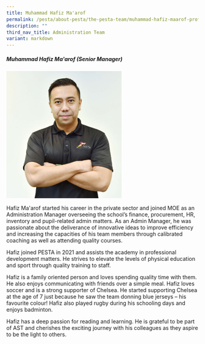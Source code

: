 ```yaml
---
title: Muhammad Hafiz Ma'arof
permalink: /pesta/about-pesta/the-pesta-team/muhammad-hafiz-maarof-profile-bio-2021/
description: ""
third_nav_title: Administration Team
variant: markdown
---
```

##### Muhammad Hafiz Ma'arof (Senior Manager)


<img src="/images/hafiz%204.JPG" style="width:60%">

Hafiz Ma'arof started his career in the private sector and joined MOE as an Administration Manager overseeing the school’s finance, procurement, HR, inventory and pupil-related admin matters. As an Admin Manager, he was passionate about the deliverance of innovative ideas to improve efficiency and increasing the capacities of his team members through calibrated coaching as well as attending quality courses. 

Hafiz joined PESTA in 2021 and assists the academy in professional development matters. He strives to elevate the levels of physical education and sport through quality training to staff.  

Hafiz is a family oriented person and loves spending quality time with them. He also enjoys communicating with friends over a simple meal. Hafiz loves soccer and is a strong supporter of Chelsea. He started supporting Chelsea at the age of 7 just because he saw the team donning blue jerseys – his favourite colour! Hafiz also played rugby during his schooling days and enjoys badminton.  

Hafiz has a deep passion for reading and learning. He is grateful to be part of AST and cherishes the exciting journey with his colleagues as they aspire to be the light to others. 